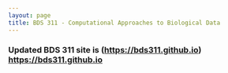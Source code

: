 ```yaml
---
layout: page
title: BDS 311 - Computational Approaches to Biological Data
---
```


### Updated BDS 311 site is (https://bds311.github.io) <https://bds311.github.io>

 
